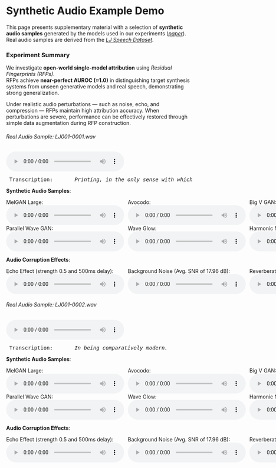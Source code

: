 # Synthetic Audio Example Demo

This page presents supplementary material with a selection of **synthetic audio samples** generated by the models used in our experiments ([*paper*](https://github.com/blindconf/fingerprint/)).  
Real audio samples are derived from the [*LJ Speech Dataset*](https://keithito.com/LJ-Speech-Dataset/).

### Experiment Summary
We investigate **open-world single-model attribution** using *Residual Fingerprints (RFPs)*.  
RFPs achieve **near-perfect AUROC (≈1.0)** in distinguishing target synthesis systems from unseen generative models and real speech, demonstrating strong generalization.

Under realistic audio perturbations — such as noise, echo, and compression — RFPs maintain high attribution accuracy.
When perturbations are severe, performance can be effectively restored through simple data augmentation during RFP construction.

###### Real Audio Sample: LJ001-0001.wav
<audio style="width:320px" controls="controls">
	<source src="audio_clips/real_LJ001-0001" type="audio/wav" />
</audio>

<pre> Transcription:       <em>Printing, in the only sense with which we are at present concerned, differs from most if not from all the arts and crafts represented in the Exhibition.</em>
</pre>

**Synthetic Audio Samples**:
<div style="display: flex; gap: 10px;">
    <div>
        <span>MelGAN Large:</span>
        <audio style="width:320px" controls="controls">
            <source src="audio_clips/mg_l_LJ001-0001" type="audio/wav" />
        </audio>
    </div>
    <div>
        <span>Avocodo:</span>
        <audio style="width:320px" controls="controls">
            <source src="audio_clips/avo_LJ001-0001" type="audio/wav" />
        </audio>
    </div>
    <div>
        <span>Big V GAN:</span>
        <audio style="width:320px" controls="controls">
            <source src="audio_clips/bvg_LJ001-0001" type="audio/wav" />
        </audio>
    </div>
    <div>
        <span>HiFi GAN:</span>
        <audio style="width:320px" controls="controls">
            <source src="audio_clips/hf_g_LJ001-0001" type="audio/wav" />
        </audio>
    </div>
    <div>
        <span>Multi-band MelGAN:</span>
        <audio style="width:320px" controls="controls">
            <source src="audio_clips/mb_mg_LJ001-0001" type="audio/wav" />
        </audio>
    </div>
</div>

<div style="display: flex; gap: 10px;">
    <div>
        <span>Parallel Wave GAN:</span>
        <audio style="width:320px" controls="controls">
            <source src="audio_clips/pwg_LJ001-0001" type="audio/wav" />
        </audio>
    </div>
    <div>
        <span>Wave Glow:</span>
        <audio style="width:320px" controls="controls">
            <source src="audio_clips/waveglow_LJ001-0001" type="audio/wav" />
        </audio>
    </div>
    <div>
        <span>Harmonic Noise source Filter:</span>
        <audio style="width:320px" controls="controls">
            <source src="audio_clips/hnsf_LJ001-0001" type="audio/wav" />
        </audio>
    </div>
    <div>
        <span>Fast Diff:</span>
        <audio style="width:320px" controls="controls">
            <source src="audio_clips/fastdiff_LJ001-0001" type="audio/wav" />
        </audio>
    </div>
    <div>
        <span>Pro Diff:</span>
        <audio style="width:320px" controls="controls">
            <source src="audio_clips/pro_diff_LJ001-0001" type="audio/wav" />
        </audio>
    </div>
</div>

**Audio Corruption Effects**:
<div style="display: flex; gap: 10px;">
    <div>
        <span>Echo Effect (strength 0.5 and 500ms delay):</span>
        <audio style="width:320px" controls="controls">
            <source src="audio_clips/LJ001-0001_05_100" type="audio/wav" />
        </audio>
    </div>
    <div>
        <span>Background Noise (Avg. SNR of 17.96 dB):</span>
        <audio style="width:320px" controls="controls">
            <source src="audio_clips/LJ001-0001_noise_20" type="audio/wav" />
        </audio>
    </div>
    <div>
        <span>Reverberation:</span>
        <audio style="width:320px" controls="controls">
            <source src="audio_clips/LJ001-0001_reberb_typ1" type="audio/wav" />
        </audio>
    </div>
    <div>
        <span>MP3 Compression:</span>
        <audio style="width:320px" controls="controls">
            <source src="audio_clips/LJ001-0001_mp3" type="audio/wav" />
        </audio>
    </div>
</div>

###### Real Audio Sample: LJ001-0002.wav
<audio style="width:320px" controls="controls">
	<source src="audio_clips/real_LJ001-0002" type="audio/wav" />
</audio>

<pre> Transcription:       <em>In being comparatively modern.</em>
</pre>

**Synthetic Audio Samples**:
<div style="display: flex; gap: 10px;">
    <div>
        <span>MelGAN Large:</span>
        <audio style="width:320px" controls="controls">
            <source src="audio_clips/mg_l_LJ001-0002" type="audio/wav" />
        </audio>
    </div>
    <div>
        <span>Avocodo:</span>
        <audio style="width:320px" controls="controls">
            <source src="audio_clips/avo_LJ001-0002" type="audio/wav" />
        </audio>
    </div>
    <div>
        <span>Big V GAN:</span>
        <audio style="width:320px" controls="controls">
            <source src="audio_clips/bvg_LJ001-0002" type="audio/wav" />
        </audio>
    </div>
    <div>
        <span>HiFi GAN:</span>
        <audio style="width:320px" controls="controls">
            <source src="audio_clips/hf_g_LJ001-0002" type="audio/wav" />
        </audio>
    </div>
    <div>
        <span>Multi-band MelGAN:</span>
        <audio style="width:320px" controls="controls">
            <source src="audio_clips/mb_mg_LJ001-0002" type="audio/wav" />
        </audio>
    </div>
</div>

<div style="display: flex; gap: 10px;">
    <div>
        <span>Parallel Wave GAN:</span>
        <audio style="width:320px" controls="controls">
            <source src="audio_clips/pwg_LJ001-0002" type="audio/wav" />
        </audio>
    </div>
    <div>
        <span>Wave Glow:</span>
        <audio style="width:320px" controls="controls">
            <source src="audio_clips/waveglow_LJ001-0002" type="audio/wav" />
        </audio>
    </div>
    <div>
        <span>Harmonic Noise Source Filter:</span>
        <audio style="width:320px" controls="controls">
            <source src="audio_clips/hnsf_LJ001-0002" type="audio/wav" />
        </audio>
    </div>
    <div>
        <span>Fast Diff:</span>
        <audio style="width:320px" controls="controls">
            <source src="audio_clips/fastdiff_LJ001-0002" type="audio/wav" />
        </audio>
    </div>
    <div>
        <span>Pro Diff:</span>
        <audio style="width:320px" controls="controls">
            <source src="audio_clips/pro_diff_LJ001-0002" type="audio/wav" />
        </audio>
    </div>
</div>

**Audio Corruption Effects**:
<div style="display: flex; gap: 10px;">
    <div>
        <span>Echo Effect (strength 0.5 and 500ms delay):</span>
        <audio style="width:320px" controls="controls">
            <source src="audio_clips/LJ001-0002_05_100" type="audio/wav" />
        </audio>
    </div>
    <div>
        <span>Background Noise (Avg. SNR of 17.96 dB):</span>
        <audio style="width:320px" controls="controls">
            <source src="audio_clips/LJ001-0002_noise_20" type="audio/wav" />
        </audio>
    </div>
    <div>
        <span>Reverberation:</span>
        <audio style="width:320px" controls="controls">
            <source src="audio_clips/LJ001-0002_reberb_typ1" type="audio/wav" />
        </audio>
    </div>
    <div>
        <span>MP3 Compression:</span>
        <audio style="width:320px" controls="controls">
            <source src="audio_clips/LJ001-0002_mp3" type="audio/wav" />
        </audio>
    </div>
</div>
